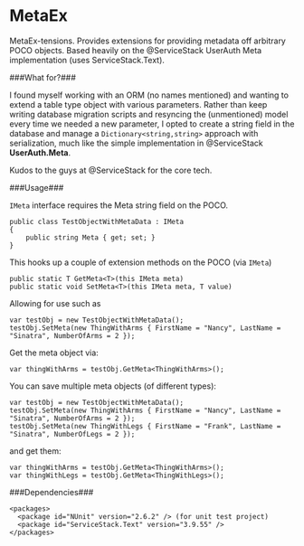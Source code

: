 MetaEx
======

MetaEx-tensions.   Provides extensions for providing metadata off arbitrary POCO objects.  Based heavily on the @ServiceStack UserAuth Meta implementation (uses ServiceStack.Text).

###What for?###

I found myself working with an ORM (no names mentioned) and wanting to extend a table type object with various parameters.  Rather than keep writing database migration scripts and resyncing the (unmentioned) model every time we needed a new parameter, I opted to create a string field in the database and manage a `Dictionary<string,string>` approach with serialization, much like the simple implementation in @ServiceStack **UserAuth.Meta**.

Kudos to the guys at @ServiceStack for the core tech.

###Usage###

`IMeta` interface requires the Meta string field on the POCO.

    public class TestObjectWithMetaData : IMeta
    {
        public string Meta { get; set; }
    }

This hooks up a couple of extension methods on the POCO (via `IMeta`)

	public static T GetMeta<T>(this IMeta meta)
	public static void SetMeta<T>(this IMeta meta, T value)

Allowing for use such as

	var testObj = new TestObjectWithMetaData();
	testObj.SetMeta(new ThingWithArms { FirstName = "Nancy", LastName = "Sinatra", NumberOfArms = 2 });

Get the meta object via:

	var thingWithArms = testObj.GetMeta<ThingWithArms>();

You can save multiple meta objects (of different types):

	var testObj = new TestObjectWithMetaData();
	testObj.SetMeta(new ThingWithArms { FirstName = "Nancy", LastName = "Sinatra", NumberOfArms = 2 });
	testObj.SetMeta(new ThingWithLegs { FirstName = "Frank", LastName = "Sinatra", NumberOfLegs = 2 });

and get them:

	var thingWithArms = testObj.GetMeta<ThingWithArms>();
	var thingWithLegs = testObj.GetMeta<ThingWithLegs>();

###Dependencies###

    <packages>
      <package id="NUnit" version="2.6.2" /> (for unit test project)
      <package id="ServiceStack.Text" version="3.9.55" />
    </packages>